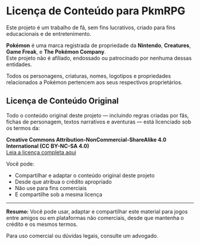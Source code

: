 # Licença de Conteúdo para PkmRPG

Este projeto é um trabalho de fã, sem fins lucrativos, criado para fins educacionais e de entretenimento.

**Pokémon** é uma marca registrada de propriedade da **Nintendo**, **Creatures**, **Game Freak**, e **The Pokémon Company**.  
Este projeto não é afiliado, endossado ou patrocinado por nenhuma dessas entidades.

Todos os personagens, criaturas, nomes, logotipos e propriedades relacionados a Pokémon pertencem aos seus respectivos proprietários.

## Licença de Conteúdo Original

Todo o conteúdo original deste projeto — incluindo regras criadas por fãs, fichas de personagem, textos narrativos e aventuras — está licenciado sob os termos da:

**Creative Commons Attribution-NonCommercial-ShareAlike 4.0 International (CC BY-NC-SA 4.0)**  
[Leia a licença completa aqui](https://creativecommons.org/licenses/by-nc-sa/4.0/)

Você pode:
- Compartilhar e adaptar o conteúdo original deste projeto
- Desde que atribua o crédito apropriado
- Não use para fins comerciais
- E compartilhe sob a mesma licença

---

**Resumo:**
Você pode usar, adaptar e compartilhar este material para jogos entre amigos ou em plataformas não comerciais, desde que mantenha o crédito e os mesmos termos.

Para uso comercial ou dúvidas legais, consulte um advogado.

